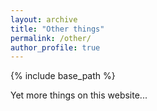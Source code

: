 ```yaml
---
layout: archive
title: "Other things"
permalink: /other/
author_profile: true
---
```


{% include base_path %}

Yet more things on this website...
